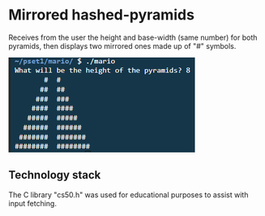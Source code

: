 # Mirrored hashed-pyramids

Receives from the user the height and base-width (same number) for both pyramids, then displays two mirrored ones made up of "#" symbols.

![Screenshot of two mirrored pyramids with height 8](Images/screenshot.PNG "Two mirrored pyramids with height 8")

## Technology stack

The C library "cs50.h" was used for educational purposes to assist with input fetching.